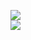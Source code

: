[![](https://img.shields.io/badge/Made%20With-Github%20Spray-lightgrey.svg?style=for-the-badge&logo=github)](https://github.com/Annihil/github-spray#11880)  
[![](https://i.imgur.com/2DrTn0Z.gif)](https://github.com/Annihil/github-spray)